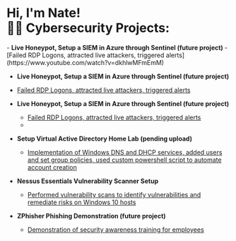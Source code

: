 <h1>Hi, I'm Nate! <br/><a 


<h2>👨‍💻 Cybersecurity Projects:</h2>
- <b>Live Honeypot, Setup a SIEM in Azure through Sentinel (future project) </b>
  - [Failed RDP Logons, attracted live attackers, triggered alerts](https://www.youtube.com/watch?v=dkhlwMFmEmM)
  
  - <b>Live Honeypot, Setup a SIEM in Azure through Sentinel (future project) </b>
  - [Failed RDP Logons, attracted live attackers, triggered alerts](https://www.youtube.com/watch?v=dkhlwMFmEmM)
  
- <b>Live Honeypot, Setup a SIEM in Azure through Sentinel (future project) </b>
  - [Failed RDP Logons, attracted live attackers, triggered alerts](https://www.youtube.com/watch?v=dkhlwMFmEmM)
  - 
- <b>Setup Virtual Active Directory Home Lab (pending upload) </b>
  - [Implementation of Windows DNS and DHCP services, added users and set group policies, used custom powershell script to automate account creation](https://www.youtube.com/watch?v=dkhlwMFmEmM) <b><i></b></i>
- <b>Nessus Essentials Vulnerability Scanner Setup</b>
  - [Performed vulnerability scans to identify vulnerabilities and remediate risks on Windows 10 hosts](https://www.youtube.com/watch?v=dkhlwMFmEmM)




- <b>ZPhisher Phishing Demonstration (future project)</b>
  - [Demonstration of security awareness training for employees](https://www.youtube.com/watch?v=dkhlwMFmEmM)



 

<!--
**joshmadakor1/joshmadakor1** is a ✨ _special_ ✨ repository because its `README.md` (this file) appears on your GitHub profile.

Here are some ideas to get you started:

- 🔭 I’m currently working on ...
- 🌱 I’m currently learning ...
- 👯 I’m looking to collaborate on ...
- 🤔 I’m looking for help with ...
- 💬 Ask me about ...
- 📫 How to reach me: ...
- 😄 Pronouns: ...
- ⚡ Fun fact: ...
-->
